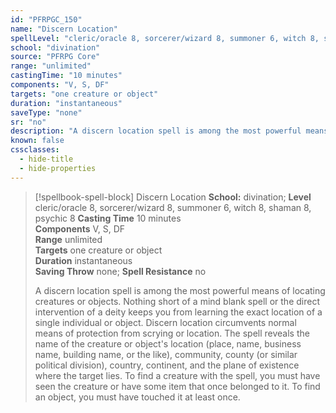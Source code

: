 ```yaml
---
id: "PFRPGC_150"
name: "Discern Location"
spellLevel: "cleric/oracle 8, sorcerer/wizard 8, summoner 6, witch 8, shaman 8, psychic 8"
school: "divination"
source: "PFRPG Core"
range: "unlimited"
castingTime: "10 minutes"
components: "V, S, DF"
targets: "one creature or object"
duration: "instantaneous"
saveType: "none"
sr: "no"
description: "A discern location spell is among the most powerful means of locating creatures or objects. Nothing short of a mind blank spell or the direct intervention of a deity keeps you from learning the exact location of a single individual or object. Discern location circumvents normal means of protection from scrying or location. The spell reveals the name of the creature or object's location (place, name, business name, building name, or the like), community, county (or similar political division), country, continent, and the plane of existence where the target lies. To find a creature with the spell, you must have seen the creature or have some item that once belonged to it. To find an object, you must have touched it at least once."
known: false
cssclasses:
  - hide-title
  - hide-properties
---
```


> [!spellbook-spell-block] Discern Location
> **School:** divination; **Level** cleric/oracle 8, sorcerer/wizard 8, summoner 6, witch 8, shaman 8, psychic 8
> **Casting Time** 10 minutes  
> **Components** V, S, DF  
> **Range** unlimited  
> **Targets** one creature or object  
> **Duration** instantaneous  
> **Saving Throw** none; **Spell Resistance** no
> 
> A discern location spell is among the most powerful means of locating creatures or objects. Nothing short of a mind blank spell or the direct intervention of a deity keeps you from learning the exact location of a single individual or object. Discern location circumvents normal means of protection from scrying or location. The spell reveals the name of the creature or object's location (place, name, business name, building name, or the like), community, county (or similar political division), country, continent, and the plane of existence where the target lies. To find a creature with the spell, you must have seen the creature or have some item that once belonged to it. To find an object, you must have touched it at least once.